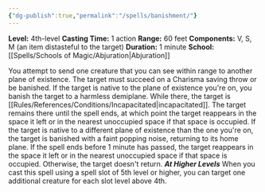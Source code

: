 ```yaml
---
{"dg-publish":true,"permalink":"/spells/banishment/"}
---
```


**Level:** 4th-level
**Casting Time:** 1 action
**Range:** 60 feet
**Components:** V, S, M (an item distasteful to the target)
**Duration:** 1 minute
**School:** [[Spells/Schools of Magic/Abjuration\|Abjuration]]

You attempt to send one creature that you can see within range to another plane of existence. The target must succeed on a Charisma saving throw or be banished.
If the target is native to the plane of existence you're on, you banish the target to a harmless demiplane. While there, the target is [[Rules/References/Conditions/Incapacitated\|incapacitated]]. The target remains there until the spell ends, at which point the target reappears in the space it left or in the nearest unoccupied space if that space is occupied.
If the target is native to a different plane of existence than the one you're on, the target is banished with a faint popping noise, returning to its home plane. If the spell ends before 1 minute has passed, the target reappears in the space it left or in the nearest unoccupied space if that space is occupied. Otherwise, the target doesn't return.
**_At Higher Levels_**
When you cast this spell using a spell slot of 5th level or higher, you can target one additional creature for each slot level above 4th.